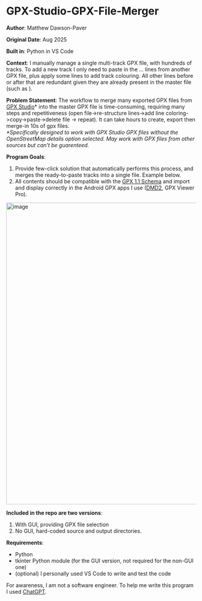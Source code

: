 # GPX-Studio-GPX-File-Merger
**Author**: Matthew Dawson-Paver

**Original Date**: Aug 2025

**Built in**: Python in VS Code

**Context**: I manually manage a single multi-track GPX file, with hundreds of tracks. To add a new track I only need to paste in the <trk> ... </trk> lines from another GPX file, plus apply some <extension> lines to add track colouring. All other lines before or after that are redundant given they are already present in the master file (such as <xml> <gpx>).

**Problem Statement**: The workflow to merge many exported GPX files from <a href="https://gpx.studio/app" target="_blank">GPX Studio</a>* into the master GPX file is time-consuming, requiring many steps and repetitiveness (open file->re-structure lines->add line coloring->copy->paste->delete file -> repeat). It can take hours to create, export then merge-in 10s of gpx files. <BR>
<i>*Specifically designed to work with GPX Studio GPX files without the OpenStreetMap details option selected. May work with GPX files from other sources but can't be guarenteed. </i>

**Program Goals**: 
1. Provide few-click solution that automatically performs this process, and merges the ready-to-paste tracks into a single file. Example below.
2. All contents should be compatible with the <a href="https://www.topografix.com/gpx/1/1/" target="_blank">GPX 1.1 Schema</a> and import and display correctly in the Android GPX apps I use ([DMD2](https://www.drivemodedashboard.com/), GPX Viewer Pro).

<img width="800" alt="image" src="https://github.com/user-attachments/assets/90135828-6097-4b96-a570-866d84cadaee" />

**Included in the repo are two versions**:
1. With GUI, providing GPX file selection
2. No GUI, hard-coded source and output directories.

**Requirements**:
- Python
- tkinter Python module (for the GUI version, not required for the non-GUI one)
- (optional) I personally used VS Code to write and test the code

For awareness, I am not a software engineer. To help me write this program I used <a href="https://chatgpt.com/" target="_blank">ChatGPT</a>.
